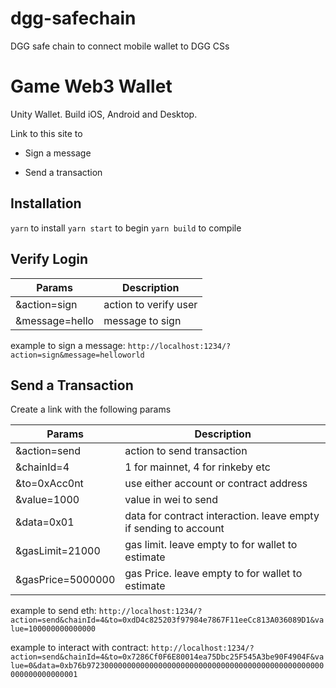 # dgg-safechain

DGG safe chain to connect mobile wallet to DGG CSs

# Game Web3 Wallet

Unity Wallet. Build iOS, Android and Desktop.

Link to this site to

- Sign a message

- Send a transaction

## Installation

`yarn` to install
`yarn start` to begin
`yarn build` to compile

## Verify Login

| Params         | Description           |
| -------------- | --------------------- |
| &action=sign   | action to verify user |
| &message=hello | message to sign       |

example to sign a message: `http://localhost:1234/?action=sign&message=helloworld`

## Send a Transaction

Create a link with the following params

| Params            | Description                                                      |
| ----------------- | ---------------------------------------------------------------- |
| &action=send      | action to send transaction                                       |
| &chainId=4        | 1 for mainnet, 4 for rinkeby etc                                 |
| &to=0xAcc0nt      | use either account or contract address                           |
| &value=1000       | value in wei to send                                             |
| &data=0x01        | data for contract interaction. leave empty if sending to account |
| &gasLimit=21000   | gas limit. leave empty to for wallet to estimate                 |
| &gasPrice=5000000 | gas Price. leave empty to for wallet to estimate                 |

example to send eth: `http://localhost:1234/?action=send&chainId=4&to=0xdD4c825203f97984e7867F11eeCc813A036089D1&value=100000000000000`

example to interact with contract: `http://localhost:1234/?action=send&chainId=4&to=0x7286Cf0F6E80014ea75Dbc25F545A3be90F4904F&value=0&data=0xb76b97230000000000000000000000000000000000000000000000000000000000000001`
